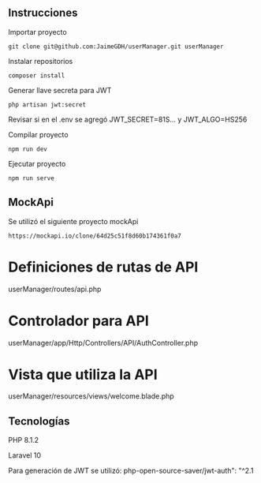 ## Instrucciones

Importar proyecto
```
git clone git@github.com:JaimeGDH/userManager.git userManager
```

Instalar repositorios
```
composer install
```

Generar llave secreta para JWT
```
php artisan jwt:secret
```

Revisar si en el .env se agregó JWT_SECRET=81S... y JWT_ALGO=HS256


Compilar proyecto
```
npm run dev
```

Ejecutar proyecto
```
npm run serve
```

## MockApi

Se utilizó el siguiente proyecto mockApi
```
https://mockapi.io/clone/64d25c51f8d60b174361f0a7
```

# Definiciones de rutas de API
userManager/routes/api.php

# Controlador para API
userManager/app/Http/Controllers/API/AuthController.php

# Vista que utiliza la API
userManager/resources/views/welcome.blade.php

## Tecnologías

PHP 8.1.2

Laravel 10

Para generación de JWT se utilizó: php-open-source-saver/jwt-auth": "^2.1

